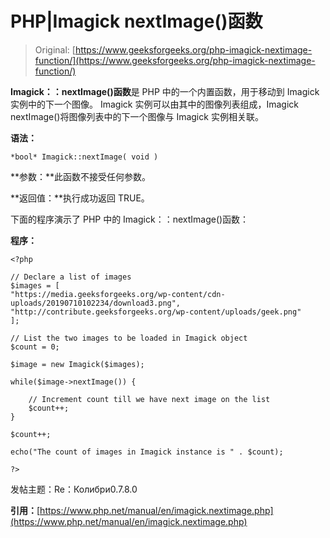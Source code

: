 # PHP|Imagick nextImage()函数

> Original: [https://www.geeksforgeeks.org/php-imagick-nextimage-function/](https://www.geeksforgeeks.org/php-imagick-nextimage-function/)

**Imagick：：nextImage()函数**是 PHP 中的一个内置函数，用于移动到 Imagick 实例中的下一个图像。 Imagick 实例可以由其中的图像列表组成，Imagick nextImage()将图像列表中的下一个图像与 Imagick 实例相关联。

**语法：**

```
*bool* Imagick::nextImage( void ) 
```

**参数：**此函数不接受任何参数。

**返回值：**执行成功返回 TRUE。

下面的程序演示了 PHP 中的 Imagick：：nextImage()函数：

**程序：**

```
<?php

// Declare a list of images
$images = [
"https://media.geeksforgeeks.org/wp-content/cdn-uploads/20190710102234/download3.png",
"http://contribute.geeksforgeeks.org/wp-content/uploads/geek.png"
];

// List the two images to be loaded in Imagick object
$count = 0;

$image = new Imagick($images);

while($image->nextImage()) {

    // Increment count till we have next image on the list
    $count++;
}

$count++;

echo("The count of images in Imagick instance is " . $count);

?>
```

发帖主题：Re：Колибри0.7.8.0

**引用：**[https://www.php.net/manual/en/imagick.nextimage.php](https://www.php.net/manual/en/imagick.nextimage.php)